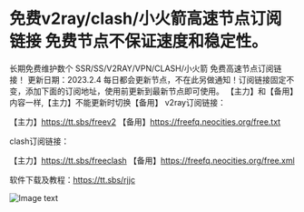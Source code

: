 # 免费v2ray/clash/小火箭高速节点订阅链接 免费节点不保证速度和稳定性。
长期免费维护数个 SSR/SS/V2RAY/VPN/CLASH/小火箭 免费高速节点订阅链接！
更新日期：2023.2.4 每日都会更新节点，不在此另做通知！订阅链接固定不变，添加下面的订阅地址，使用前更新到最新节点即可使用。
【主力】和【备用】内容一样,【主力】不能更新时切换【备用】
v2ray订阅链接：

【主力】https://tt.sbs/freev2
【备用】https://freefq.neocities.org/free.txt

clash订阅链接：

【主力】https://tt.sbs/freeclash
【备用】https://freefq.neocities.org/free.xml 


软件下载及教程：https://tt.sbs/rjjc

![Image text](https://freefq.neocities.org/TT.jpg)


